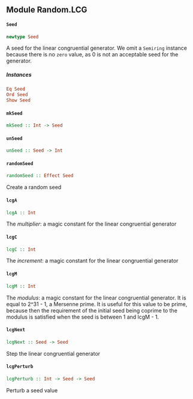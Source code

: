 ## Module Random.LCG

#### `Seed`

``` purescript
newtype Seed
```

A seed for the linear congruential generator. We omit a `Semiring`
instance because there is no `zero` value, as 0 is not an acceptable
seed for the generator.

##### Instances
``` purescript
Eq Seed
Ord Seed
Show Seed
```

#### `mkSeed`

``` purescript
mkSeed :: Int -> Seed
```

#### `unSeed`

``` purescript
unSeed :: Seed -> Int
```

#### `randomSeed`

``` purescript
randomSeed :: Effect Seed
```

Create a random seed

#### `lcgA`

``` purescript
lcgA :: Int
```

The *multiplier*: a magic constant for the linear congruential generator

#### `lcgC`

``` purescript
lcgC :: Int
```

The *increment*: a magic constant for the linear congruential generator

#### `lcgM`

``` purescript
lcgM :: Int
```

The *modulus*: a magic constant for the linear congruential generator.
It is equal to 2^31 - 1, a Mersenne prime. It is useful for this value to
be prime, because then the requirement of the initial seed being coprime
to the modulus is satisfied when the seed is between 1 and lcgM - 1.

#### `lcgNext`

``` purescript
lcgNext :: Seed -> Seed
```

Step the linear congruential generator

#### `lcgPerturb`

``` purescript
lcgPerturb :: Int -> Seed -> Seed
```

Perturb a seed value


